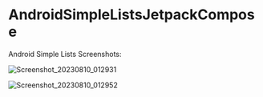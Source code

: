# AndroidSimpleListsJetpackCompose

Android Simple Lists Screenshots:


![Screenshot_20230810_012931](https://github.com/ahmetbostanciklioglu/AndroidSimpleListsJetpackCompose/assets/40151328/a0e0e1e8-b8c3-430e-aa10-993e498d3f19)



![Screenshot_20230810_012952](https://github.com/ahmetbostanciklioglu/AndroidSimpleListsJetpackCompose/assets/40151328/681e86fc-ae57-4382-a625-83fed27a926e)
